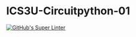 # ICS3U-Circuitpython-01

[![GitHub's Super Linter](https://github.com/Joshua-Yeung-2/ICS3U-Circuitpython-01/workflows/GitHub's%20Super%20Linter/badge.svg)](https://github.com/Joshua-Yeung-2/ICS3U-Circuitpython-01/actions)
